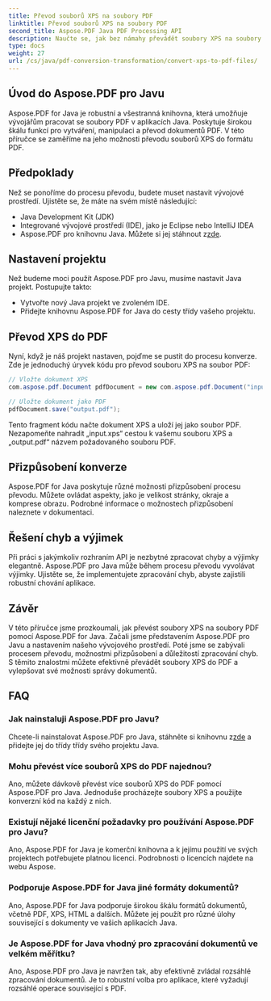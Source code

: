```yaml
---
title: Převod souborů XPS na soubory PDF
linktitle: Převod souborů XPS na soubory PDF
second_title: Aspose.PDF Java PDF Processing API
description: Naučte se, jak bez námahy převádět soubory XPS na soubory PDF pomocí Aspose.PDF for Java. Náš průvodce krok za krokem celý proces zjednodušuje.
type: docs
weight: 27
url: /cs/java/pdf-conversion-transformation/convert-xps-to-pdf-files/
---
```


## Úvod do Aspose.PDF pro Javu

Aspose.PDF for Java je robustní a všestranná knihovna, která umožňuje vývojářům pracovat se soubory PDF v aplikacích Java. Poskytuje širokou škálu funkcí pro vytváření, manipulaci a převod dokumentů PDF. V této příručce se zaměříme na jeho možnosti převodu souborů XPS do formátu PDF.

## Předpoklady

Než se ponoříme do procesu převodu, budete muset nastavit vývojové prostředí. Ujistěte se, že máte na svém místě následující:

- Java Development Kit (JDK)
- Integrované vývojové prostředí (IDE), jako je Eclipse nebo IntelliJ IDEA
-  Aspose.PDF pro knihovnu Java. Můžete si jej stáhnout z[zde](https://releases.aspose.com/pdf/java/).

## Nastavení projektu

Než budeme moci použít Aspose.PDF pro Javu, musíme nastavit Java projekt. Postupujte takto:

- Vytvořte nový Java projekt ve zvoleném IDE.
- Přidejte knihovnu Aspose.PDF for Java do cesty třídy vašeho projektu.

## Převod XPS do PDF

Nyní, když je náš projekt nastaven, pojďme se pustit do procesu konverze. Zde je jednoduchý úryvek kódu pro převod souboru XPS na soubor PDF:

```java
// Vložte dokument XPS
com.aspose.pdf.Document pdfDocument = new com.aspose.pdf.Document("input.xps");

// Uložte dokument jako PDF
pdfDocument.save("output.pdf");
```

Tento fragment kódu načte dokument XPS a uloží jej jako soubor PDF. Nezapomeňte nahradit „input.xps“ cestou k vašemu souboru XPS a „output.pdf“ názvem požadovaného souboru PDF.

## Přizpůsobení konverze

Aspose.PDF for Java poskytuje různé možnosti přizpůsobení procesu převodu. Můžete ovládat aspekty, jako je velikost stránky, okraje a komprese obrazu. Podrobné informace o možnostech přizpůsobení naleznete v dokumentaci.

## Řešení chyb a výjimek

Při práci s jakýmkoliv rozhraním API je nezbytné zpracovat chyby a výjimky elegantně. Aspose.PDF pro Java může během procesu převodu vyvolávat výjimky. Ujistěte se, že implementujete zpracování chyb, abyste zajistili robustní chování aplikace.

## Závěr

V této příručce jsme prozkoumali, jak převést soubory XPS na soubory PDF pomocí Aspose.PDF for Java. Začali jsme představením Aspose.PDF pro Javu a nastavením našeho vývojového prostředí. Poté jsme se zabývali procesem převodu, možnostmi přizpůsobení a důležitostí zpracování chyb. S těmito znalostmi můžete efektivně převádět soubory XPS do PDF a vylepšovat své možnosti správy dokumentů.

## FAQ

### Jak nainstaluji Aspose.PDF pro Javu?

 Chcete-li nainstalovat Aspose.PDF pro Java, stáhněte si knihovnu z[zde](https://releases.aspose.com/pdf/java/) a přidejte jej do třídy třídy svého projektu Java.

### Mohu převést více souborů XPS do PDF najednou?

Ano, můžete dávkově převést více souborů XPS do PDF pomocí Aspose.PDF pro Java. Jednoduše procházejte soubory XPS a použijte konverzní kód na každý z nich.

### Existují nějaké licenční požadavky pro používání Aspose.PDF pro Javu?

Ano, Aspose.PDF for Java je komerční knihovna a k jejímu použití ve svých projektech potřebujete platnou licenci. Podrobnosti o licencích najdete na webu Aspose.

### Podporuje Aspose.PDF for Java jiné formáty dokumentů?

Ano, Aspose.PDF for Java podporuje širokou škálu formátů dokumentů, včetně PDF, XPS, HTML a dalších. Můžete jej použít pro různé úlohy související s dokumenty ve vašich aplikacích Java.

### Je Aspose.PDF for Java vhodný pro zpracování dokumentů ve velkém měřítku?

Ano, Aspose.PDF pro Java je navržen tak, aby efektivně zvládal rozsáhlé zpracování dokumentů. Je to robustní volba pro aplikace, které vyžadují rozsáhlé operace související s PDF.